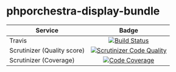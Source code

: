 phporchestra-display-bundle
===========================

| Service       | Badge         |
| ------------- |:-------------:|
| Travis | [![Build Status](https://magnum.travis-ci.com/itkg/open-orchestra-display-bundle.svg?token=jFMwikTSYoZgNjR86FGs&branch=master)](https://magnum.travis-ci.com/itkg/open-orchestra-display-bundle) |
| Scrutinizer (Quality score) | [![Scrutinizer Code Quality](https://scrutinizer-ci.com/g/itkg/phporchestra-display-bundle/badges/quality-score.png?b=master&s=ff05626d1f24b93a76de5eb593cbbb2aca878f41)](https://scrutinizer-ci.com/g/itkg/phporchestra-display-bundle/?branch=master) |
| Scrutinizer (Coverage) | [![Code Coverage](https://scrutinizer-ci.com/g/itkg/phporchestra-display-bundle/badges/coverage.png?b=master&s=d0182e48ccbed274d7d3b598ee4a51cac59443f3)](https://scrutinizer-ci.com/g/itkg/phporchestra-display-bundle/?branch=master) |
